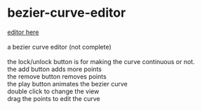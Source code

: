 # bezier-curve-editor
<a href = 'https://gdor-11.github.io/bezier-curve-editor/bezier-curve.html'>editor here</a>
<br><br>
a bezier curve editor (not complete)
<br><br>
the lock/unlock button is for making the curve continuous or not.
<br>
the add button adds more points
<br>
the remove button removes points
<br>
the play button animates the bezier curve
<br>
double click to change the view
<br>
drag the points to edit the curve
